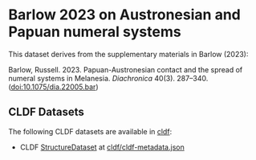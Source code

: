 Barlow 2023 on Austronesian and Papuan numeral systems
======================================================


This dataset derives from the supplementary materials in Barlow (2023):

Barlow, Russell. 2023. Papuan-Austronesian contact and the spread of numeral
systems in Melanesia. *Diachronica* 40(3). 287–340.
([doi:10.1075/dia.22005.bar](https://doi.org/10.1075/dia.22005.bar))


## CLDF Datasets

The following CLDF datasets are available in [cldf](cldf):

- CLDF [StructureDataset](https://github.com/cldf/cldf/tree/master/modules/StructureDataset) at [cldf/cldf-metadata.json](cldf/cldf-metadata.json)